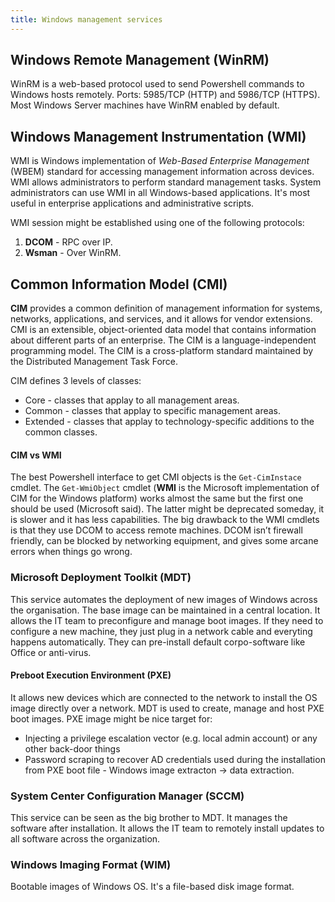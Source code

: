```yaml
---
title: Windows management services
---
```


## Windows Remote Management (WinRM)
WinRM is a web-based protocol used to send Powershell commands to Windows hosts remotely. Ports: 5985/TCP (HTTP) and 5986/TCP (HTTPS). Most Windows Server machines have WinRM enabled by default. 

## Windows Management Instrumentation (WMI)
WMI is Windows implementation of _Web-Based Enterprise Management_ (WBEM) standard for accessing management information across devices. WMI allows administrators to perform standard management tasks. System administrators can use WMI in all Windows-based applications. It's most useful in enterprise applications and administrative scripts. 

WMI session might be established using one of the following protocols:
1. **DCOM**  - RPC over IP.
2. **Wsman** - Over WinRM.  

## Common Information Model (CMI)
**CIM** provides a common definition of management information for systems, networks, applications, and services, and it allows for vendor extensions. CMI is an extensible, object-oriented data model that contains information about different parts of an enterprise. The CIM is a language-independent programming model. The CIM is a cross-platform standard maintained by the Distributed Management Task Force.

CIM defines 3 levels of classes:
* Core - classes that applay to all management areas.
* Common - classes that applay to specific management areas.
* Extended - classes that applay to technology-specific additions to the common classes.

#### CIM vs WMI
The best Powershell interface to get CMI objects is the `Get-CimInstace` cmdlet. The `Get-WmiObject` cmdlet (**WMI** is the Microsoft implementation of CIM for the Windows platform) works almost the same but the first one should be used (Microsoft said). The latter might be deprecated someday, it is slower and it has less capabilities. The big drawback to the WMI cmdlets is that they use DCOM to access remote machines. DCOM isn’t firewall friendly, can be blocked by networking equipment, and gives some arcane errors when things go wrong.

### Microsoft Deployment Toolkit (MDT)
This service automates the deployment of new images of Windows across the organisation. The base image can be maintained in a central location. It allows the IT team to preconfigure and manage boot images. If they need to configure a new machine, they just plug in a network cable and everyting happens automatically. They can pre-install default corpo-software like Office or anti-virus.

#### Preboot Execution Environment (PXE) 
It allows new devices which are connected to the network to install the OS image directly over a network. MDT is used to create, manage and host PXE boot images. PXE image might be nice target for:
- Injecting a privilege escalation vector (e.g. local admin account) or any other back-door things
- Password scraping to recover AD credentials used during the installation from PXE boot file - Windows image extracton -> data extraction.

### System Center Configuration Manager (SCCM)
This service can be seen as the big brother to MDT. It manages the software after installation. It allows the IT team to remotely install updates to all software across the organization.

### Windows Imaging Format (WIM)
Bootable images of Windows OS. It's a file-based disk image format.